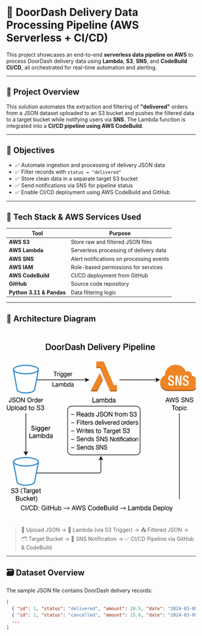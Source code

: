 # 🚀 DoorDash Delivery Data Processing Pipeline (AWS Serverless + CI/CD)

This project showcases an end-to-end **serverless data pipeline on AWS** to process DoorDash delivery data using **Lambda**, **S3**, **SNS**, and **CodeBuild CI/CD**, all orchestrated for real-time automation and alerting.

---

## 📌 Project Overview

This solution automates the extraction and filtering of **"delivered"** orders from a JSON dataset uploaded to an S3 bucket and pushes the filtered data to a target bucket while notifying users via **SNS**. The Lambda function is integrated into a **CI/CD pipeline using AWS CodeBuild**.

---

## 🎯 Objectives

- ✅ Automate ingestion and processing of delivery JSON data
- ✅ Filter records with `status = "delivered"`
- ✅ Store clean data in a separate target S3 bucket
- ✅ Send notifications via SNS for pipeline status
- ✅ Enable CI/CD deployment using AWS CodeBuild and GitHub

---

## 🧰 Tech Stack & AWS Services Used

| Tool | Purpose |
|------|---------|
| **AWS S3** | Store raw and filtered JSON files |
| **AWS Lambda** | Serverless processing of delivery data |
| **AWS SNS** | Alert notifications on processing events |
| **AWS IAM** | Role-based permissions for services |
| **AWS CodeBuild** | CI/CD deployment from GitHub |
| **GitHub** | Source code repository |
| **Python 3.11 & Pandas** | Data filtering logic |

---

## 🧱 Architecture Diagram

![Architecture](image.png)

> 🔁 Upload JSON → 🧠 Lambda (via S3 Trigger) → 📤 Filtered JSON → 🗂️ Target Bucket → 🔔 SNS Notification → ✅ CI/CD Pipeline via GitHub & CodeBuild

---

## 🗃️ Dataset Overview

The sample JSON file contains DoorDash delivery records:
```json
[
  { "id": 1, "status": "delivered", "amount": 20.5, "date": "2024-03-09" },
  { "id": 2, "status": "cancelled", "amount": 15.0, "date": "2024-03-09" },
  ...
]
